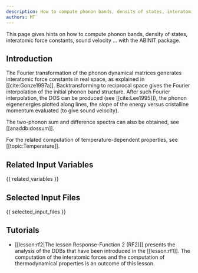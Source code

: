 ```yaml
---
description: How to compute phonon bands, density of states, interatomic force constants, sound velocity ...
authors: MT
---
```

<!--- This is the source file for this topics. Can be edited. -->

This page gives hints on how to compute phonon bands, density of states, interatomic force constants, sound
velocity ... with the ABINIT package.

## Introduction

The Fourier transformation of the phonon dynamical matrices generates
interatomic force constants in real space, as explained in
[[cite:Gonze1997a]]. Backtransforming to reciprocal space gives the Fourier
interpolation of the initial phonon band structure. After such Fourier
interpolation, the DOS can be produced (see [[cite:Lee1995]]), the phonon
eigenenergies plotted along lines, the slope of the energy versus cristalline
momentum evaluated (to give sound velocity).

The two-phonon sum and difference spectra can also be obtained, see
[[anaddb:dossum]].

For the related computation of temperature-dependent properties, see [[topic:Temperature]].


## Related Input Variables

{{ related_variables }}

## Selected Input Files

{{ selected_input_files }}

## Tutorials

* [[lesson:rf2|The lesson Response-Function 2 (RF2)]] presents the analysis of the DDBs that have been introduced in the [[lesson:rf1]]. The computation of the interatomic forces and the computation of thermodynamical properties is an outcome of this lesson.

